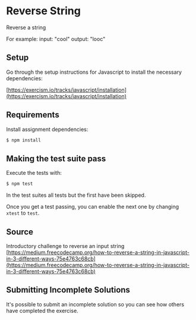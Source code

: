 # Reverse String

Reverse a string

For example:
input: "cool"
output: "looc"

## Setup

Go through the setup instructions for Javascript to
install the necessary dependencies:

[https://exercism.io/tracks/javascript/installation](https://exercism.io/tracks/javascript/installation)

## Requirements

Install assignment dependencies:

```bash
$ npm install
```

## Making the test suite pass

Execute the tests with:

```bash
$ npm test
```

In the test suites all tests but the first have been skipped.

Once you get a test passing, you can enable the next one by
changing `xtest` to `test`.


## Source

Introductory challenge to reverse an input string [https://medium.freecodecamp.org/how-to-reverse-a-string-in-javascript-in-3-different-ways-75e4763c68cb](https://medium.freecodecamp.org/how-to-reverse-a-string-in-javascript-in-3-different-ways-75e4763c68cb)

## Submitting Incomplete Solutions
It's possible to submit an incomplete solution so you can see how others have completed the exercise.
